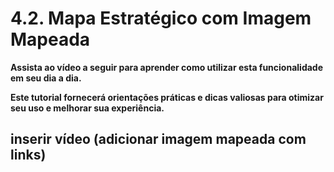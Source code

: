 # 4.2. Mapa Estratégico com Imagem Mapeada

**Assista ao vídeo a seguir para aprender como utilizar esta funcionalidade em seu dia a dia.**

**Este tutorial fornecerá orientações práticas e dicas valiosas para otimizar seu uso e melhorar sua experiência.**


## inserir vídeo (adicionar imagem mapeada com links)
